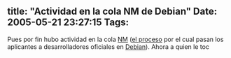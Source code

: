 title: "Actividad en la cola NM de Debian"
Date: 2005-05-21 23:27:15
Tags: 
---
Pues por fin hubo actividad en la cola <a target="_blank" href="http://nm.debian.org/nmlist.php">NM</a> (<a target="_blank" href="http://nm.debian.org/">el proceso</a> por el cual pasan los aplicantes a desarrolladores oficiales en <a target="_blank" href="http://www.debian.org/">Debian</a>).
Ahora a quien le toc